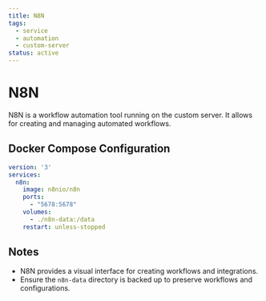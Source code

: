 ```yaml
---
title: N8N
tags:
  - service
  - automation
  - custom-server
status: active
---
```


# N8N

N8N is a workflow automation tool running on the custom server. It allows for creating and managing automated workflows.

## Docker Compose Configuration

```yaml
version: '3'
services:
  n8n:
    image: n8nio/n8n
    ports:
      - "5678:5678"
    volumes:
      - ./n8n-data:/data
    restart: unless-stopped
```

## Notes

- N8N provides a visual interface for creating workflows and integrations.
- Ensure the `n8n-data` directory is backed up to preserve workflows and configurations.
